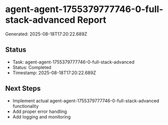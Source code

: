 # agent-agent-1755379777746-0-full-stack-advanced Report

Generated: 2025-08-18T17:20:22.689Z

## Status
- Task: agent-agent-1755379777746-0-full-stack-advanced
- Status: Completed
- Timestamp: 2025-08-18T17:20:22.689Z

## Next Steps
- Implement actual agent-agent-1755379777746-0-full-stack-advanced functionality
- Add proper error handling
- Add logging and monitoring

